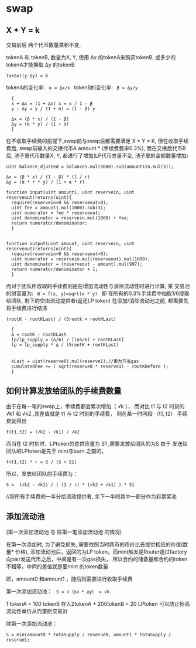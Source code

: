 # swap   

## X * Y = k
交易前后 两个代币数量乘积不变, 

tokenA 和 tokenB, 数量为X, Y, 
使用 ∆x 的tokenA来购买tokenB, 或多少的tokenA才能换取 ∆y 的tokenB

```
(x+∆x)(y-∆y) = k
```

tokenA的变化率: ```  α = ∆x/x  ```
tokenB的变化率: ```  β = ∆y/y  ```

```
  {
  x + ∆x = (1 + ∆x) x = x / 1 - β
  y - ∆y = y / (1 + α) = (1 - β) y

  ∆x = (β * x) / (1 - β)
  ∆y = (α * y) / (1 + α)
  }
```
 
在不收取手续费的前提下,swap前与swap后都需要满足 X * Y = K, 
但在收取手续费后, swap前输入的交换代币A amount * (手续费费率0.3%), 
而在交换后代币B后, 池子里代币数量X, Y, 都进行了增加(LP代币总量不变, 池子里的金额数量增加)

```
uint balance_djusted = balance1.mul(1000).sub(amount1In.mul(3)); 
```

```
∆x = (β * x) / (1 - β) * (1 / r)
∆y = (α * r * y) / (1 + α * r)
```

```
function input(uint amount1, uint reservein, uint reserveout)returns(uint){
  require(reservein>0 && reserveout>0);
  uint fee = amount1.mul(1000).sub(3);
  uint numerator = fee * reserveout;
  uint denominator = reservein.mul(1000) + fee;
  return numerator/denominator;
  }


function output(uint amount, uint reservein, uint reserveout)returns(uint){
  require(reservein>0 && reserveout>0);
  uint numerator = reservein.mul(reserveout).mul(1000);
  uint denominator = (reserveout - amount).mul(997);
  return numerator/denominator + 1;
  }
```

而对于团队所收取的手续费则是在增加流动性与消除流动性时进行计算, 
某 交易池 的财富量为: ```  W = f(x, y)=sqrt(x * y)  ```
即 在所有的0.3%手续费中抽取1/6提取给团队, 剩下的交由流动提供者(返还LP token)
在添加/消除流动池之前, 都需要先将手续费进行结清
```
(rootK - rootKLast) / (5rootk + rootKLast)
```

```
  {
  ∆ = rootK - rootKLast 
  lp/lp_supply = (∆/6) / [(∆5/6) + rootKLast]
  lp = lp_supply * ∆ / (5rootK + rootKLast)
  
  
  kLast = uint(reserve0).mul(reserve1);//更为节省gas
  cumulatedFee += ( sqrt(reserve0 * reserve1) - rootKBefore );
  }
```

## 如何计算发放给团队的手续费数量
由于在每一笔的swap上，手续费都会累次增加（ √k ），
而对比 t1 与 t2 时刻的 √k1 和 √k2 ,其差值就是 t1 与 t2 时刻的手续费，
则在某一时间段 （t1, t2） 手续费就得出
```
f(t1,t2) = (√k2 - √k1) / √k2
```
而当在 t2 时刻时，LPtoken的总供应量为 S1 ,需要发放给团队的为S
由于 发送给团队的LPtoken是先于 mint与burn 之前的，
```
f(t1,t2) * r = S / (S + S1)
```
所以，发放给团队的手续费为： 
```
S =  (√k2 - √k1) / ( (1 / r) * (√k2 + √k1) ) * S1
```
//将所有手续费的一半分给流动提供者, 余下一半的其中一部分作为彩票奖池

## 添加流动池
(第一次添加流动池 与 除第一笔添加流动池 的情况)

在第一次添加时, 为了避免损失, 需要依照当时两币的市价比去提供相应的价值(数量* 价格), 
添加流动池后，返回的为LP token，而mint触发是Router通过factory向pair发送代币之后，中间是有一次gas损失，
所以合约的储备量和合约的token不相等，中间的差值就是要mint 的token数量

即，amount0 和amount1 ，随后则需要进行收取手续费

第一次添加流动池：
```  S = √（∆x * ∆y） = √k  ```

1 tokenA = 100 tokenB
存入2tokenA + 200tokenB = 20 LPtoken 
可以防止抬高流动性单价从而垄断交易对

除第一次添加流动池： 

```
S = min(amount0 * totaSupply / reserue0, amount1 * totaSupply / reserue1;
```

